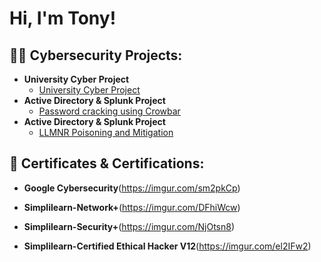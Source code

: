 <h1>Hi, I'm Tony!<br/> 



<h2>👨‍💻 Cybersecurity Projects:</h2>

- <b>University Cyber Project</b>
  - [University Cyber Project](https://github.com/Maunton/University-Cyber-Project)
- <b>Active Directory & Splunk Project</b>
  - [Password cracking using Crowbar](https://github.com/Maunton/Active-Directory-Splunk)
- <b>Active Directory & Splunk Project</b>
  - [LLMNR Poisoning and Mitigation](https://github.com/Maunton/Active-Directory-Splunk-2)    
 
<h2>📃 Certificates & Certifications:</h2>

  - <b>Google Cybersecurity</b>(https://imgur.com/sm2pkCp)</b>
  
  - <b>Simplilearn-Network+</b>(https://imgur.com/DFhiWcw)</b>

  - <b>Simplilearn-Security+</b>(https://imgur.com/NjOtsn8)</b>

  - <b>Simplilearn-Certified Ethical Hacker V12</b>(https://imgur.com/el2IFw2)</b>

<!--
**maunton/maunton** is a ✨ _special_ ✨ repository because its `README.md` (this file) appears on your GitHub profile.

Here are some ideas to get you started:

- 🔭 I’m currently working on ...
- 🌱 I’m currently learning ...
- 👯 I’m looking to collaborate on ...
- 🤔 I’m looking for help with ...
- 💬 Ask me about ...
- 📫 How to reach me: ...
- 😄 Pronouns: ...
- ⚡ Fun fact: ...
-->
